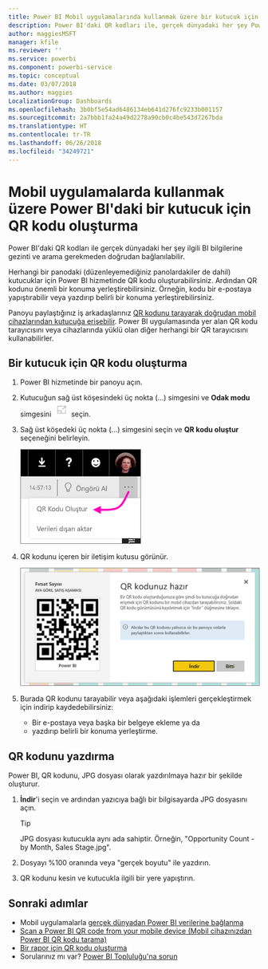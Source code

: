 ```yaml
---
title: Power BI Mobil uygulamalarında kullanmak üzere bir kutucuk için QR kodu oluşturma
description: Power BI'daki QR kodları ile, gerçek dünyadaki her şey Power BI Mobil uygulamasındaki ilgili BI bilgilerine arama gerekmeden doğrudan bağlanılabilir.
author: maggiesMSFT
manager: kfile
ms.reviewer: ''
ms.service: powerbi
ms.component: powerbi-service
ms.topic: conceptual
ms.date: 03/07/2018
ms.author: maggies
LocalizationGroup: Dashboards
ms.openlocfilehash: 3b0bf5e54ad6486134eb641d276fc9233b001157
ms.sourcegitcommit: 2a7bbb1fa24a49d2278a90cb0c4be543d7267bda
ms.translationtype: HT
ms.contentlocale: tr-TR
ms.lasthandoff: 06/26/2018
ms.locfileid: "34249721"
---
```

# <a name="create-a-qr-code-for-a-tile-in-power-bi-to-use-in-the-mobile-apps"></a>Mobil uygulamalarda kullanmak üzere Power BI'daki bir kutucuk için QR kodu oluşturma
Power BI'daki QR kodları ile gerçek dünyadaki her şey ilgili BI bilgilerine gezinti ve arama gerekmeden doğrudan bağlanılabilir.

Herhangi bir panodaki (düzenleyemediğiniz panolardakiler de dahil) kutucuklar için Power BI hizmetinde QR kodu oluşturabilirsiniz. Ardından QR kodunu önemli bir konuma yerleştirebilirsiniz. Örneğin, kodu bir e-postaya yapıştırabilir veya yazdırıp belirli bir konuma yerleştirebilirsiniz. 

Panoyu paylaştığınız iş arkadaşlarınız [QR kodunu tarayarak doğrudan mobil cihazlarından kutucuğa erişebilir](mobile-apps-qr-code.md). Power BI uygulamasında yer alan QR kodu tarayıcısını veya cihazlarında yüklü olan diğer herhangi bir QR tarayıcısını kullanabilirler.


## <a name="create-a-qr-code-for-a-tile"></a>Bir kutucuk için QR kodu oluşturma
1. Power BI hizmetinde bir panoyu açın.
2. Kutucuğun sağ üst köşesindeki üç nokta (...) simgesini ve **Odak modu** simgesini ![](media/service-create-qr-code-for-tile/fullscreen-icon.jpg) seçin.
3. Sağ üst köşedeki üç nokta (...) simgesini seçin ve **QR kodu oluştur** seçeneğini belirleyin. 
   
    ![](media/service-create-qr-code-for-tile/power-bi-create-qr-code-tile.png)
4. QR kodunu içeren bir iletişim kutusu görünür. 
   
    ![](media/service-create-qr-code-for-tile/pbi_qrcode_opportunity_count.png)
5. Burada QR kodunu tarayabilir veya aşağıdaki işlemleri gerçekleştirmek için indirip kaydedebilirsiniz: 
   
   * Bir e-postaya veya başka bir belgeye ekleme ya da 
   * yazdırıp belirli bir konuma yerleştirme. 

## <a name="print-the-qr-code"></a>QR kodunu yazdırma
Power BI, QR kodunu, JPG dosyası olarak yazdırılmaya hazır bir şekilde oluşturur. 

1. **İndir**'i seçin ve ardından yazıcıya bağlı bir bilgisayarda JPG dosyasını açın.  
   
   > [!TIP]
   > JPG dosyası kutucukla aynı ada sahiptir. Örneğin, "Opportunity Count - by Month, Sales Stage.jpg".
   > 
   > 
2. Dosyayı %100 oranında veya "gerçek boyutu" ile yazdırın.  
3. QR kodunu kesin ve kutucukla ilgili bir yere yapıştırın. 

## <a name="next-steps"></a>Sonraki adımlar
* Mobil uygulamalarla [gerçek dünyadan Power BI verilerine bağlanma](mobile-apps-data-in-real-world-context.md)
* [Scan a Power BI QR code from your mobile device (Mobil cihazınızdan Power BI QR kodu tarama)](mobile-apps-qr-code.md)
* [Bir rapor için QR kodu oluşturma](service-create-qr-code-for-report.md)
* Sorularınız mı var? [Power BI Topluluğu'na sorun](http://community.powerbi.com/)

